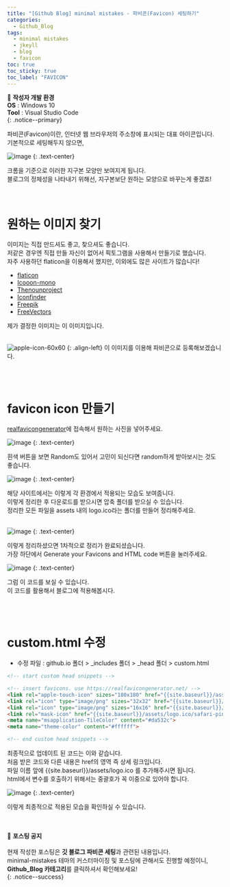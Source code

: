 ```yaml
---
title: "[Github Blog] minimal mistakes - 파비콘(Favicon) 세팅하기"
categories:
  - Github_Blog
tags:
  - minimal mistakes
  - jkeyll
  - blog
  - favicon
toc: true
toc_sticky: true
toc_label: "FAVICON"
---
```


📌 **작성자 개발 환경** <br>
**OS** : Windows 10<br>
**Tool** : Visual Studio Code<br>
{: .notice--primary}

파비콘(Favicon)이란, 인터넷 웹 브라우저의 주소창에 표시되는 대표 아이콘입니다.<br>
기본적으로 세팅해두지 않으면,<br>

![image](https://user-images.githubusercontent.com/45550607/102047077-fc231d00-3e1f-11eb-9e29-85dcd9c6e70b.png)
{: .text-center}

크롬을 기준으로 이러한 지구본 모양만 보여지게 됩니다.<br>
블로그의 정체성을 나타내기 위해선, 지구본보단 원하는 모양으로 바꾸는게 좋겠죠!<br>
<br>
<br>

# 원하는 이미지 찾기

이미지는 직접 만드셔도 좋고, 찾으셔도 좋습니다.<br>
저같은 경우엔 직접 만들 자신이 없어서 픽토그램을 사용해서 만들기로 했습니다.<br>
자주 사용하던 flaticon을 이용해서 했지만, 이외에도 많은 사이트가 많습니다!<br>

- [flaticon](https://www.flaticon.com/)
- [Icooon-mono](https://icooon-mono.com/)
- [Thenounproject](https://thenounproject.com/)
- [Iconfinder](https://www.iconfinder.com/)
- [Freepik](https://www.freepik.com/)
- [FreeVectors](https://www.freevectors.net/)

제가 결정한 이미지는 이 이미지입니다.<br>
<br>

![apple-icon-60x60](https://user-images.githubusercontent.com/45550607/102047780-37721b80-3e21-11eb-853a-6ec27afa8318.png)
{: .align-left}
이 이미지를 이용해 파비콘으로 등록해보겠습니다.<br>
<br>
<br>
<br>

# favicon icon 만들기

[realfavicongenerator](https://realfavicongenerator.net/)에 접속해서 원하는 사진을 넣어주세요.

![image](https://user-images.githubusercontent.com/45550607/102048128-e3b40200-3e21-11eb-8cc2-58034447de8d.png)
{: .text-center}

흰색 버튼을 보면 Random도 있어서 고민이 되신다면 random하게 받아보시는 것도 좋습니다.<br>

![image](https://user-images.githubusercontent.com/45550607/102048971-62f60580-3e23-11eb-87ec-026baa926fe5.png)
{: .text-center}

해당 사이트에서는 이렇게 각 환경에서 적용되는 모습도 보여줍니다.<br>
이렇게 정리한 후 다운로드를 받으시면 압축 폴더를 받으실 수 있습니다.<br>
정리한 모든 파일을 assets 내의 logo.ico라는 폴더를 만들어 정리해주세요.<br>
<br>

![image](https://user-images.githubusercontent.com/45550607/102048691-f24ee900-3e22-11eb-9934-6bd8c989165c.png)
{: .text-center}

이렇게 정리하셨으면 1차적으로 정리가 완료되셨습니다.<br>
가장 하단에서 Generate your Favicons and HTML code 버튼을 눌러주세요.<br>

![image](https://user-images.githubusercontent.com/45550607/102049292-f2031d80-3e23-11eb-9b6a-ab656118915d.png)
{: .text-center}

그럼 이 코드를 보실 수 있습니다.<br>
이 코드를 활용해서 블로그에 적용해봅시다.<br>
<br>
<br>
<br>

# custom.html 수정

- 수정 파일 : github.io 폴더 > _includes 폴더 > _head 폴더 > custom.html

```html
<!-- start custom head snippets -->

<!-- insert favicons. use https://realfavicongenerator.net/ -->
<link rel="apple-touch-icon" sizes="180x180" href="{{site.baseurl}}/assets/logo.ico/apple-touch-icon.png">
<link rel="icon" type="image/png" sizes="32x32" href="{{site.baseurl}}/assets/logo.ico/favicon-32x32.png">
<link rel="icon" type="image/png" sizes="16x16" href="{{site.baseurl}}/assets/logo.ico/favicon-16x16.png">
<link rel="mask-icon" href="{{site.baseurl}}/assets/logo.ico/safari-pinned-tab.svg" color="#5bbad5">
<meta name="msapplication-TileColor" content="#da532c">
<meta name="theme-color" content="#ffffff">

<!-- end custom head snippets -->
```
최종적으로 업데이트 된 코드는 이와 같습니다.<br>
처음 받은 코드와 다른 내용은 href의 영역 즉 상세 링크입니다.<br>
파일 이름 앞에 {{site.baseurl}}/assets/logo.ico 를 추가해주시면 됩니다.<br>
html에서 변수를 호출하기 위해서는 중괄호가 꼭 이중으로 있어야 합니다.<br>

![image](https://user-images.githubusercontent.com/45550607/102050451-35f72200-3e26-11eb-930f-c1427a2271b3.png)
{: .text-center}

이렇게 최종적으로 적용된 모습을 확인하실 수 있습니다.
<br>
<br>
<br>


🔔 **포스팅 공지** <br><br>
현재 작성한 포스팅은 **깃 블로그 파비콘 세팅**과 관련된 내용입니다.<br>
minimal-mistakes 테마의 커스터마이징 및 포스팅에 관해서도 진행할 예정이니, 
**Github_Blog 카테고리**를 클릭하셔서 확인해보세요!<br>
{: .notice--success}